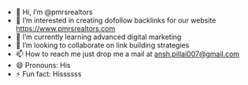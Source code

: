 - 👋 Hi, I’m @pmrsrealtors
- 👀 I’m interested in creating dofollow backlinks for our website https://www.pmrsrealtors.com
- 🌱 I’m currently learning advanced digital marketing
- 💞️ I’m looking to collaborate on link building strategies
- 📫 How to reach me just drop me a mail at ansh.pillai007@gmail.com
- 😄 Pronouns: His
- ⚡ Fun fact: Hissssss

<!---
pmrsrealtors/pmrsrealtors is a ✨ special ✨ repository because its `README.md` (this file) appears on your GitHub profile.
You can click the Preview link to take a look at your changes.
--->
